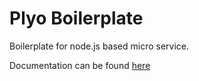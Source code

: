 # Plyo Boilerplate
Boilerplate for node.js based micro service.

Documentation can be found [here](https://www.notion.so/Boilerplate-b3fcaa7fd6284fc38f574c968c3dd85f)
